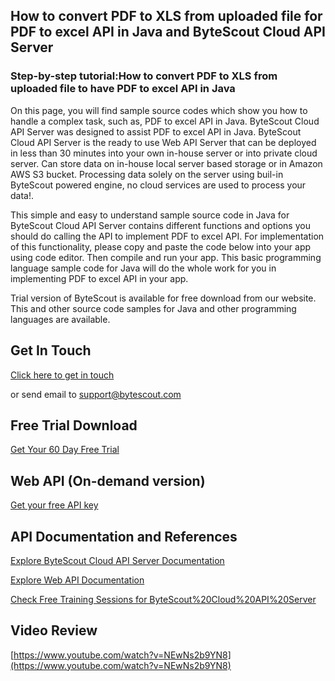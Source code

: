 ## How to convert PDF to XLS from uploaded file for PDF to excel API in Java and ByteScout Cloud API Server

### Step-by-step tutorial:How to convert PDF to XLS from uploaded file to have PDF to excel API in Java

On this page, you will find sample source codes which show you how to handle a complex task, such as, PDF to excel API in Java. ByteScout Cloud API Server was designed to assist PDF to excel API in Java. ByteScout Cloud API Server is the ready to use Web API Server that can be deployed in less than 30 minutes into your own in-house server or into private cloud server. Can store data on in-house local server based storage or in Amazon AWS S3 bucket. Processing data solely on the server using buil-in ByteScout powered engine, no cloud services are used to process your data!.

This simple and easy to understand sample source code in Java for ByteScout Cloud API Server contains different functions and options you should do calling the API to implement PDF to excel API. For implementation of this functionality, please copy and paste the code below into your app using code editor. Then compile and run your app. This basic programming language sample code for Java will do the whole work for you in implementing PDF to excel API in your app.

Trial version of ByteScout is available for free download from our website. This and other source code samples for Java and other programming languages are available.

## Get In Touch

[Click here to get in touch](https://bytescout.zendesk.com/hc/en-us/requests/new?subject=ByteScout%20Cloud%20API%20Server%20Question)

or send email to [support@bytescout.com](mailto:support@bytescout.com?subject=ByteScout%20Cloud%20API%20Server%20Question) 

## Free Trial Download

[Get Your 60 Day Free Trial](https://bytescout.com/download/web-installer?utm_source=github-readme)

## Web API (On-demand version)

[Get your free API key](https://pdf.co/documentation/api?utm_source=github-readme)

## API Documentation and References

[Explore ByteScout Cloud API Server Documentation](https://bytescout.com/documentation/index.html?utm_source=github-readme)

[Explore Web API Documentation](https://pdf.co/documentation/api?utm_source=github-readme)

[Check Free Training Sessions for ByteScout%20Cloud%20API%20Server](https://academy.bytescout.com/)

## Video Review

[https://www.youtube.com/watch?v=NEwNs2b9YN8](https://www.youtube.com/watch?v=NEwNs2b9YN8)